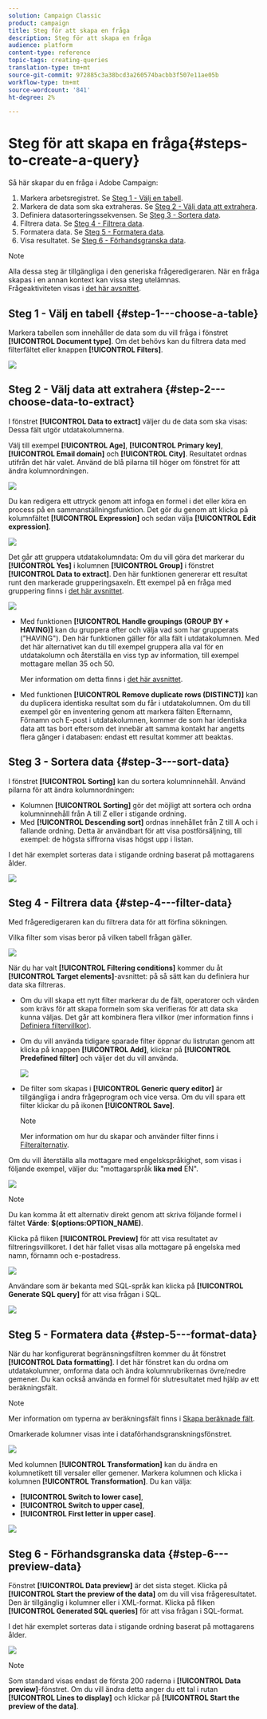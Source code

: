 ```yaml
---
solution: Campaign Classic
product: campaign
title: Steg för att skapa en fråga
description: Steg för att skapa en fråga
audience: platform
content-type: reference
topic-tags: creating-queries
translation-type: tm+mt
source-git-commit: 972885c3a38bcd3a260574bacbb3f507e11ae05b
workflow-type: tm+mt
source-wordcount: '841'
ht-degree: 2%

---
```



# Steg för att skapa en fråga{#steps-to-create-a-query}

Så här skapar du en fråga i Adobe Campaign:

1. Markera arbetsregistret. Se [Steg 1 - Välj en tabell](#step-1---choose-a-table).
1. Markera de data som ska extraheras. Se [Steg 2 - Välj data att extrahera](#step-2---choose-data-to-extract).
1. Definiera datasorteringssekvensen. Se [Steg 3 - Sortera data](#step-3---sort-data).
1. Filtrera data. Se [Steg 4 - Filtrera data](#step-4---filter-data).
1. Formatera data. Se [Steg 5 - Formatera data](#step-5---format-data).
1. Visa resultatet. Se [Steg 6 - Förhandsgranska data](#step-6---preview-data).

>[!NOTE]
>
>Alla dessa steg är tillgängliga i den generiska frågeredigeraren. När en fråga skapas i en annan kontext kan vissa steg utelämnas.\
>Frågeaktiviteten visas i [det här avsnittet](../../workflow/using/query.md).

## Steg 1 - Välj en tabell {#step-1---choose-a-table}

Markera tabellen som innehåller de data som du vill fråga i fönstret **[!UICONTROL Document type]**. Om det behövs kan du filtrera data med filterfältet eller knappen **[!UICONTROL Filters]**.

![](assets/query_editor_nveau_21.png)

## Steg 2 - Välj data att extrahera {#step-2---choose-data-to-extract}

I fönstret **[!UICONTROL Data to extract]** väljer du de data som ska visas: Dessa fält utgör utdatakolumnerna.

Välj till exempel **[!UICONTROL Age]**, **[!UICONTROL Primary key]**, **[!UICONTROL Email domain]** och **[!UICONTROL City]**. Resultatet ordnas utifrån det här valet. Använd de blå pilarna till höger om fönstret för att ändra kolumnordningen.

![](assets/query_editor_nveau_01.png)

Du kan redigera ett uttryck genom att infoga en formel i det eller köra en process på en sammanställningsfunktion. Det gör du genom att klicka på kolumnfältet **[!UICONTROL Expression]** och sedan välja **[!UICONTROL Edit expression]**.

![](assets/query_editor_nveau_97.png)

Det går att gruppera utdatakolumndata: Om du vill göra det markerar du **[!UICONTROL Yes]** i kolumnen **[!UICONTROL Group]** i fönstret **[!UICONTROL Data to extract]**. Den här funktionen genererar ett resultat runt den markerade grupperingsaxeln. Ett exempel på en fråga med gruppering finns i [det här avsnittet](../../workflow/using/querying-delivery-information.md).

![](assets/query_editor_nveau_56.png)

* Med funktionen **[!UICONTROL Handle groupings (GROUP BY + HAVING)]** kan du gruppera efter och välja vad som har grupperats (&quot;HAVING&quot;). Den här funktionen gäller för alla fält i utdatakolumnen. Med det här alternativet kan du till exempel gruppera alla val för en utdatakolumn och återställa en viss typ av information, till exempel mottagare mellan 35 och 50.

   Mer information om detta finns i [det här avsnittet](../../workflow/using/querying-using-grouping-management.md).

* Med funktionen **[!UICONTROL Remove duplicate rows (DISTINCT)]** kan du duplicera identiska resultat som du får i utdatakolumnen. Om du till exempel gör en inventering genom att markera fälten Efternamn, Förnamn och E-post i utdatakolumnen, kommer de som har identiska data att tas bort eftersom det innebär att samma kontakt har angetts flera gånger i databasen: endast ett resultat kommer att beaktas.

## Steg 3 - Sortera data {#step-3---sort-data}

I fönstret **[!UICONTROL Sorting]** kan du sortera kolumninnehåll. Använd pilarna för att ändra kolumnordningen:

* Kolumnen **[!UICONTROL Sorting]** gör det möjligt att sortera och ordna kolumninnehåll från A till Z eller i stigande ordning.
* Med **[!UICONTROL Descending sort]** ordnas innehållet från Z till A och i fallande ordning. Detta är användbart för att visa postförsäljning, till exempel: de högsta siffrorna visas högst upp i listan.

I det här exemplet sorteras data i stigande ordning baserat på mottagarens ålder.

![](assets/query_editor_nveau_57.png)

## Steg 4 - Filtrera data {#step-4---filter-data}

Med frågeredigeraren kan du filtrera data för att förfina sökningen.

Vilka filter som visas beror på vilken tabell frågan gäller.

![](assets/query_editor_nveau_09.png)

När du har valt **[!UICONTROL Filtering conditions]** kommer du åt **[!UICONTROL Target elements]**-avsnittet: på så sätt kan du definiera hur data ska filtreras.

* Om du vill skapa ett nytt filter markerar du de fält, operatorer och värden som krävs för att skapa formeln som ska verifieras för att data ska kunna väljas. Det går att kombinera flera villkor (mer information finns i [Definiera filtervillkor](../../platform/using/defining-filter-conditions.md)).
* Om du vill använda tidigare sparade filter öppnar du listrutan genom att klicka på knappen **[!UICONTROL Add]**, klickar på **[!UICONTROL Predefined filter]** och väljer det du vill använda.

   ![](assets/query_editor_15.png)

* De filter som skapas i **[!UICONTROL Generic query editor]** är tillgängliga i andra frågeprogram och vice versa. Om du vill spara ett filter klickar du på ikonen **[!UICONTROL Save]**.

   >[!NOTE]
   >
   >Mer information om hur du skapar och använder filter finns i [Filteralternativ](../../platform/using/filtering-options.md).

Om du vill återställa alla mottagare med engelskspråkighet, som visas i följande exempel, väljer du: &quot;mottagarspråk **lika med** EN&quot;.

![](assets/query_editor_nveau_89.png)

>[!NOTE]
>
>Du kan komma åt ett alternativ direkt genom att skriva följande formel i fältet **Värde**: **$(options:OPTION_NAME)**.

Klicka på fliken **[!UICONTROL Preview]** för att visa resultatet av filtreringsvillkoret. I det här fallet visas alla mottagare på engelska med namn, förnamn och e-postadress.

![](assets/query_editor_nveau_98.png)

Användare som är bekanta med SQL-språk kan klicka på **[!UICONTROL Generate SQL query]** för att visa frågan i SQL.

![](assets/query_editor_nveau_99.png)

## Steg 5 - Formatera data {#step-5---format-data}

När du har konfigurerat begränsningsfiltren kommer du åt fönstret **[!UICONTROL Data formatting]**. I det här fönstret kan du ordna om utdatakolumner, omforma data och ändra kolumnrubrikernas övre/nedre gemener. Du kan också använda en formel för slutresultatet med hjälp av ett beräkningsfält.

>[!NOTE]
>
>Mer information om typerna av beräkningsfält finns i [Skapa beräknade fält](../../platform/using/defining-filter-conditions.md#creating-calculated-fields).

Omarkerade kolumner visas inte i dataförhandsgranskningsfönstret.

![](assets/query_editor_nveau_10.png)

Med kolumnen **[!UICONTROL Transformation]** kan du ändra en kolumnetikett till versaler eller gemener. Markera kolumnen och klicka i kolumnen **[!UICONTROL Transformation]**. Du kan välja:

* **[!UICONTROL Switch to lower case]**,
* **[!UICONTROL Switch to upper case]**,
* **[!UICONTROL First letter in upper case]**.

![](assets/query_editor_nveau_42.png)

## Steg 6 - Förhandsgranska data {#step-6---preview-data}

Fönstret **[!UICONTROL Data preview]** är det sista steget. Klicka på **[!UICONTROL Start the preview of the data]** om du vill visa frågeresultatet. Den är tillgänglig i kolumner eller i XML-format. Klicka på fliken **[!UICONTROL Generated SQL queries]** för att visa frågan i SQL-format.

I det här exemplet sorteras data i stigande ordning baserat på mottagarens ålder.

![](assets/query_editor_nveau_11.png)

>[!NOTE]
>
>Som standard visas endast de första 200 raderna i **[!UICONTROL Data preview]**-fönstret. Om du vill ändra detta anger du ett tal i rutan **[!UICONTROL Lines to display]** och klickar på **[!UICONTROL Start the preview of the data]**.

